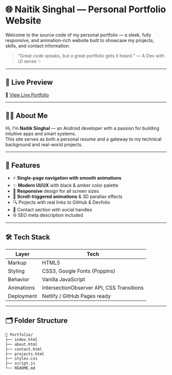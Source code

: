 # 🌐 Naitik Singhal — Personal Portfolio Website

Welcome to the source code of my personal portfolio — a sleek, fully responsive, and animation-rich website built to showcase my projects, skills, and contact information.

> “Great code speaks, but a great portfolio gets it heard.” — A Dev with UI sense ✨

---

## 🚀 Live Preview

🔗 [View Live Portfolio](naitiklovestech.github.io)

---

## 🧑‍💻 About Me

Hi, I’m **Naitik Singhal** — an Android developer with a passion for building intuitive apps and smart systems.  
This site serves as both a personal resume and a gateway to my technical background and real-world projects.

---

## 🎯 Features

- ⚡ **Single-page navigation with smooth animations**
- ✨ **Modern UI/UX** with black & amber color palette
- 📱 **Responsive** design for all screen sizes
- 🧠 **Scroll-triggered animations** & 3D parallax effects
- 🔍 Projects with real links to GitHub & Devfolio
- 📇 Contact section with social handles
- 🌐 SEO meta description included

---

## 🛠️ Tech Stack

| Layer         | Tech                        |
| ------------- | --------------------------- |
| Markup        | HTML5                       |
| Styling       | CSS3, Google Fonts (Poppins)|
| Behavior      | Vanilla JavaScript          |
| Animations    | IntersectionObserver API, CSS Transitions |
| Deployment    | Netlify / GitHub Pages ready|

---

## 🗂️ Folder Structure

```bash
📁 Portfolio/
├── index.html
├── about.html
├── contact.html
├── projects.html
├── styles.css
├── script.js
└── README.md

